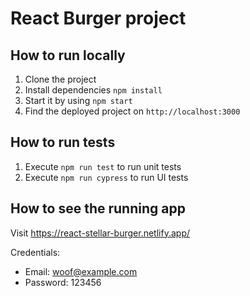 # React Burger project

## How to run locally

1. Clone the project
2. Install dependencies ``` npm install ```
3. Start it by using ``` npm start ```
4. Find the deployed project on ``` http://localhost:3000 ```

## How to run tests

1. Execute ``` npm run test ``` to run unit tests
2. Execute ``` npm run cypress ``` to run UI tests

## How to see the running app

Visit https://react-stellar-burger.netlify.app/

Credentials:

- Email: woof@example.com
- Password: 123456
